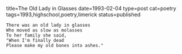 title=The Old Lady in Glasses
date=1993-02-04
type=post
cat=poetry
tags=1993,highschool,poetry,limerick
status=published
~~~~~~
There was an old lady in glasses
Who moved as slow as molasses
To her family she said,
"When I'm finally dead
Please make my old bones into ashes."

